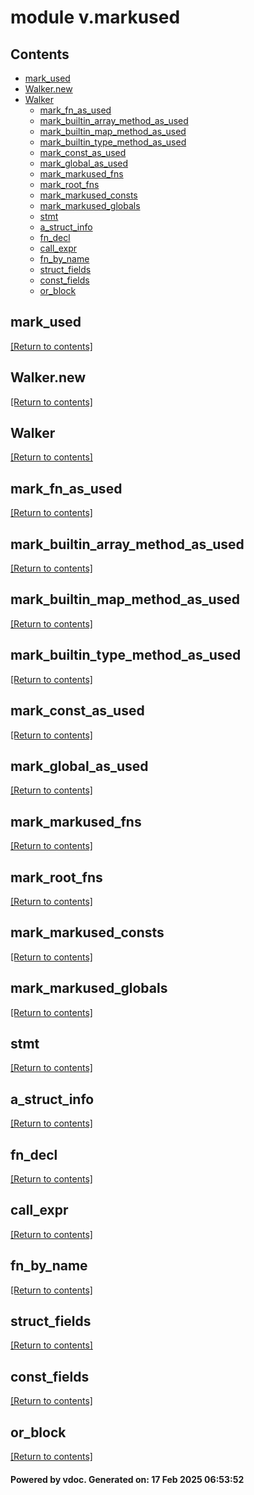 # module v.markused


## Contents
- [mark_used](#mark_used)
- [Walker.new](#Walker.new)
- [Walker](#Walker)
  - [mark_fn_as_used](#mark_fn_as_used)
  - [mark_builtin_array_method_as_used](#mark_builtin_array_method_as_used)
  - [mark_builtin_map_method_as_used](#mark_builtin_map_method_as_used)
  - [mark_builtin_type_method_as_used](#mark_builtin_type_method_as_used)
  - [mark_const_as_used](#mark_const_as_used)
  - [mark_global_as_used](#mark_global_as_used)
  - [mark_markused_fns](#mark_markused_fns)
  - [mark_root_fns](#mark_root_fns)
  - [mark_markused_consts](#mark_markused_consts)
  - [mark_markused_globals](#mark_markused_globals)
  - [stmt](#stmt)
  - [a_struct_info](#a_struct_info)
  - [fn_decl](#fn_decl)
  - [call_expr](#call_expr)
  - [fn_by_name](#fn_by_name)
  - [struct_fields](#struct_fields)
  - [const_fields](#const_fields)
  - [or_block](#or_block)

## mark_used
[[Return to contents]](#Contents)

## Walker.new
[[Return to contents]](#Contents)

## Walker
[[Return to contents]](#Contents)

## mark_fn_as_used
[[Return to contents]](#Contents)

## mark_builtin_array_method_as_used
[[Return to contents]](#Contents)

## mark_builtin_map_method_as_used
[[Return to contents]](#Contents)

## mark_builtin_type_method_as_used
[[Return to contents]](#Contents)

## mark_const_as_used
[[Return to contents]](#Contents)

## mark_global_as_used
[[Return to contents]](#Contents)

## mark_markused_fns
[[Return to contents]](#Contents)

## mark_root_fns
[[Return to contents]](#Contents)

## mark_markused_consts
[[Return to contents]](#Contents)

## mark_markused_globals
[[Return to contents]](#Contents)

## stmt
[[Return to contents]](#Contents)

## a_struct_info
[[Return to contents]](#Contents)

## fn_decl
[[Return to contents]](#Contents)

## call_expr
[[Return to contents]](#Contents)

## fn_by_name
[[Return to contents]](#Contents)

## struct_fields
[[Return to contents]](#Contents)

## const_fields
[[Return to contents]](#Contents)

## or_block
[[Return to contents]](#Contents)

#### Powered by vdoc. Generated on: 17 Feb 2025 06:53:52
